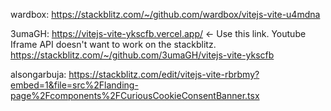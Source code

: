 
wardbox: https://stackblitz.com/~/github.com/wardbox/vitejs-vite-u4mdna

3umaGH: https://vitejs-vite-ykscfb.vercel.app/ <- Use this link. Youtube Iframe API doesn't want to work on the stackblitz. https://stackblitz.com/~/github.com/3umaGH/vitejs-vite-ykscfb

alsongarbuja: https://stackblitz.com/edit/vitejs-vite-rbrbmy?embed=1&file=src%2Flanding-page%2Fcomponents%2FCuriousCookieConsentBanner.tsx
